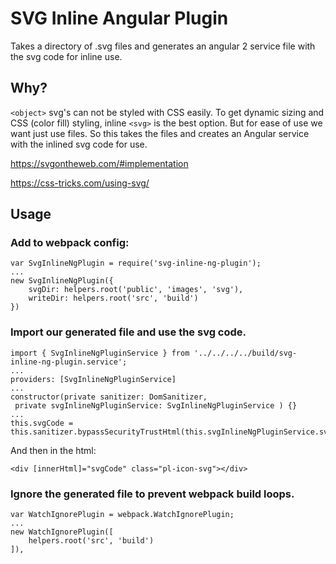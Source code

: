 # SVG Inline Angular Plugin

Takes a directory of .svg files and generates an angular 2 service file with the svg code for inline use.


## Why?

`<object>` svg's can not be styled with CSS easily.
To get dynamic sizing and CSS (color fill) styling, inline `<svg>` is the best option.
But for ease of use we want just use files.
So this takes the files and creates an Angular service with the inlined svg code for use.

https://svgontheweb.com/#implementation

https://css-tricks.com/using-svg/


## Usage


### Add to webpack config:

```
var SvgInlineNgPlugin = require('svg-inline-ng-plugin');
...
new SvgInlineNgPlugin({
    svgDir: helpers.root('public', 'images', 'svg'),
    writeDir: helpers.root('src', 'build')
})
```


### Import our generated file and use the svg code.

```
import { SvgInlineNgPluginService } from '../../../../build/svg-inline-ng-plugin.service';
...
providers: [SvgInlineNgPluginService]
...
constructor(private sanitizer: DomSanitizer,
 private svgInlineNgPluginService: SvgInlineNgPluginService ) {}
...
this.svgCode = this.sanitizer.bypassSecurityTrustHtml(this.svgInlineNgPluginService.svgs[this.svg].html);
```

And then in the html:
```
<div [innerHtml]="svgCode" class="pl-icon-svg"></div>
```


### Ignore the generated file to prevent webpack build loops.

```
var WatchIgnorePlugin = webpack.WatchIgnorePlugin;
...
new WatchIgnorePlugin([
    helpers.root('src', 'build')
]),
```

